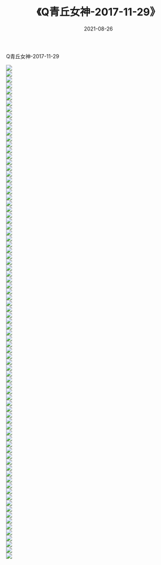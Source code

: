 ﻿---
layout: post
title:  《Q青丘女神-2017-11-29》
date:   2021-08-26
img: http://img.660000.xyz/Sharelink/网络美图/2021/Q青丘女神-2017-11-29/000.jpg
categories: [美女, 清纯, 唯美]
---

Q青丘女神-2017-11-29

  ![](http://img.660000.xyz/Sharelink/网络美图/2021/Q青丘女神-2017-11-29/001.jpg) <br> ![](http://img.660000.xyz/Sharelink/网络美图/2021/Q青丘女神-2017-11-29/002.jpg) <br> ![](http://img.660000.xyz/Sharelink/网络美图/2021/Q青丘女神-2017-11-29/003.jpg) <br> ![](http://img.660000.xyz/Sharelink/网络美图/2021/Q青丘女神-2017-11-29/004.jpg) <br> ![](http://img.660000.xyz/Sharelink/网络美图/2021/Q青丘女神-2017-11-29/005.jpg) <br> ![](http://img.660000.xyz/Sharelink/网络美图/2021/Q青丘女神-2017-11-29/006.jpg) <br> ![](http://img.660000.xyz/Sharelink/网络美图/2021/Q青丘女神-2017-11-29/007.jpg) <br> ![](http://img.660000.xyz/Sharelink/网络美图/2021/Q青丘女神-2017-11-29/008.jpg) <br> ![](http://img.660000.xyz/Sharelink/网络美图/2021/Q青丘女神-2017-11-29/009.jpg) <br> ![](http://img.660000.xyz/Sharelink/网络美图/2021/Q青丘女神-2017-11-29/010.jpg) <br> ![](http://img.660000.xyz/Sharelink/网络美图/2021/Q青丘女神-2017-11-29/011.jpg) <br> ![](http://img.660000.xyz/Sharelink/网络美图/2021/Q青丘女神-2017-11-29/012.jpg) <br> ![](http://img.660000.xyz/Sharelink/网络美图/2021/Q青丘女神-2017-11-29/013.jpg) <br> ![](http://img.660000.xyz/Sharelink/网络美图/2021/Q青丘女神-2017-11-29/014.jpg) <br> ![](http://img.660000.xyz/Sharelink/网络美图/2021/Q青丘女神-2017-11-29/015.jpg) <br> ![](http://img.660000.xyz/Sharelink/网络美图/2021/Q青丘女神-2017-11-29/016.jpg) <br> ![](http://img.660000.xyz/Sharelink/网络美图/2021/Q青丘女神-2017-11-29/017.jpg) <br> ![](http://img.660000.xyz/Sharelink/网络美图/2021/Q青丘女神-2017-11-29/018.jpg) <br> ![](http://img.660000.xyz/Sharelink/网络美图/2021/Q青丘女神-2017-11-29/019.jpg) <br> ![](http://img.660000.xyz/Sharelink/网络美图/2021/Q青丘女神-2017-11-29/020.jpg) <br> ![](http://img.660000.xyz/Sharelink/网络美图/2021/Q青丘女神-2017-11-29/021.jpg) <br> ![](http://img.660000.xyz/Sharelink/网络美图/2021/Q青丘女神-2017-11-29/022.jpg) <br> ![](http://img.660000.xyz/Sharelink/网络美图/2021/Q青丘女神-2017-11-29/023.jpg) <br> ![](http://img.660000.xyz/Sharelink/网络美图/2021/Q青丘女神-2017-11-29/024.jpg) <br> ![](http://img.660000.xyz/Sharelink/网络美图/2021/Q青丘女神-2017-11-29/025.jpg) <br> ![](http://img.660000.xyz/Sharelink/网络美图/2021/Q青丘女神-2017-11-29/026.jpg) <br> ![](http://img.660000.xyz/Sharelink/网络美图/2021/Q青丘女神-2017-11-29/027.jpg) <br> ![](http://img.660000.xyz/Sharelink/网络美图/2021/Q青丘女神-2017-11-29/028.jpg) <br> ![](http://img.660000.xyz/Sharelink/网络美图/2021/Q青丘女神-2017-11-29/029.jpg) <br> ![](http://img.660000.xyz/Sharelink/网络美图/2021/Q青丘女神-2017-11-29/030.jpg) <br> ![](http://img.660000.xyz/Sharelink/网络美图/2021/Q青丘女神-2017-11-29/031.jpg) <br> ![](http://img.660000.xyz/Sharelink/网络美图/2021/Q青丘女神-2017-11-29/032.jpg) <br> ![](http://img.660000.xyz/Sharelink/网络美图/2021/Q青丘女神-2017-11-29/033.jpg) <br> ![](http://img.660000.xyz/Sharelink/网络美图/2021/Q青丘女神-2017-11-29/034.jpg) <br> ![](http://img.660000.xyz/Sharelink/网络美图/2021/Q青丘女神-2017-11-29/035.jpg) <br> ![](http://img.660000.xyz/Sharelink/网络美图/2021/Q青丘女神-2017-11-29/036.jpg) <br> ![](http://img.660000.xyz/Sharelink/网络美图/2021/Q青丘女神-2017-11-29/037.jpg) <br> ![](http://img.660000.xyz/Sharelink/网络美图/2021/Q青丘女神-2017-11-29/038.jpg) <br> ![](http://img.660000.xyz/Sharelink/网络美图/2021/Q青丘女神-2017-11-29/039.jpg) <br> ![](http://img.660000.xyz/Sharelink/网络美图/2021/Q青丘女神-2017-11-29/040.jpg) <br> ![](http://img.660000.xyz/Sharelink/网络美图/2021/Q青丘女神-2017-11-29/041.jpg) <br> ![](http://img.660000.xyz/Sharelink/网络美图/2021/Q青丘女神-2017-11-29/042.jpg) <br> ![](http://img.660000.xyz/Sharelink/网络美图/2021/Q青丘女神-2017-11-29/043.jpg) <br> ![](http://img.660000.xyz/Sharelink/网络美图/2021/Q青丘女神-2017-11-29/044.jpg) <br> ![](http://img.660000.xyz/Sharelink/网络美图/2021/Q青丘女神-2017-11-29/045.jpg) <br> ![](http://img.660000.xyz/Sharelink/网络美图/2021/Q青丘女神-2017-11-29/046.jpg) <br> ![](http://img.660000.xyz/Sharelink/网络美图/2021/Q青丘女神-2017-11-29/047.jpg) <br> ![](http://img.660000.xyz/Sharelink/网络美图/2021/Q青丘女神-2017-11-29/048.jpg) <br> ![](http://img.660000.xyz/Sharelink/网络美图/2021/Q青丘女神-2017-11-29/049.jpg) <br> ![](http://img.660000.xyz/Sharelink/网络美图/2021/Q青丘女神-2017-11-29/050.jpg) <br> ![](http://img.660000.xyz/Sharelink/网络美图/2021/Q青丘女神-2017-11-29/051.jpg) <br> ![](http://img.660000.xyz/Sharelink/网络美图/2021/Q青丘女神-2017-11-29/052.jpg) <br> ![](http://img.660000.xyz/Sharelink/网络美图/2021/Q青丘女神-2017-11-29/053.jpg) <br> ![](http://img.660000.xyz/Sharelink/网络美图/2021/Q青丘女神-2017-11-29/054.jpg) <br> ![](http://img.660000.xyz/Sharelink/网络美图/2021/Q青丘女神-2017-11-29/055.jpg) <br> ![](http://img.660000.xyz/Sharelink/网络美图/2021/Q青丘女神-2017-11-29/056.jpg) <br> ![](http://img.660000.xyz/Sharelink/网络美图/2021/Q青丘女神-2017-11-29/057.jpg) <br> ![](http://img.660000.xyz/Sharelink/网络美图/2021/Q青丘女神-2017-11-29/058.jpg) <br> ![](http://img.660000.xyz/Sharelink/网络美图/2021/Q青丘女神-2017-11-29/059.jpg) <br> ![](http://img.660000.xyz/Sharelink/网络美图/2021/Q青丘女神-2017-11-29/060.jpg) <br> ![](http://img.660000.xyz/Sharelink/网络美图/2021/Q青丘女神-2017-11-29/061.jpg) <br> ![](http://img.660000.xyz/Sharelink/网络美图/2021/Q青丘女神-2017-11-29/062.jpg) <br> ![](http://img.660000.xyz/Sharelink/网络美图/2021/Q青丘女神-2017-11-29/063.jpg) <br> ![](http://img.660000.xyz/Sharelink/网络美图/2021/Q青丘女神-2017-11-29/064.jpg) <br> ![](http://img.660000.xyz/Sharelink/网络美图/2021/Q青丘女神-2017-11-29/065.jpg) <br> ![](http://img.660000.xyz/Sharelink/网络美图/2021/Q青丘女神-2017-11-29/066.jpg) <br> ![](http://img.660000.xyz/Sharelink/网络美图/2021/Q青丘女神-2017-11-29/067.jpg) <br> ![](http://img.660000.xyz/Sharelink/网络美图/2021/Q青丘女神-2017-11-29/068.jpg) <br> ![](http://img.660000.xyz/Sharelink/网络美图/2021/Q青丘女神-2017-11-29/069.jpg) <br> ![](http://img.660000.xyz/Sharelink/网络美图/2021/Q青丘女神-2017-11-29/070.jpg) <br> ![](http://img.660000.xyz/Sharelink/网络美图/2021/Q青丘女神-2017-11-29/071.jpg) <br> ![](http://img.660000.xyz/Sharelink/网络美图/2021/Q青丘女神-2017-11-29/072.jpg) <br> ![](http://img.660000.xyz/Sharelink/网络美图/2021/Q青丘女神-2017-11-29/073.jpg) <br> ![](http://img.660000.xyz/Sharelink/网络美图/2021/Q青丘女神-2017-11-29/074.jpg) <br> ![](http://img.660000.xyz/Sharelink/网络美图/2021/Q青丘女神-2017-11-29/075.jpg) <br> ![](http://img.660000.xyz/Sharelink/网络美图/2021/Q青丘女神-2017-11-29/076.jpg) <br> ![](http://img.660000.xyz/Sharelink/网络美图/2021/Q青丘女神-2017-11-29/077.jpg) <br> ![](http://img.660000.xyz/Sharelink/网络美图/2021/Q青丘女神-2017-11-29/078.jpg) <br> ![](http://img.660000.xyz/Sharelink/网络美图/2021/Q青丘女神-2017-11-29/079.jpg) <br> ![](http://img.660000.xyz/Sharelink/网络美图/2021/Q青丘女神-2017-11-29/080.jpg) <br> ![](http://img.660000.xyz/Sharelink/网络美图/2021/Q青丘女神-2017-11-29/081.jpg) <br> ![](http://img.660000.xyz/Sharelink/网络美图/2021/Q青丘女神-2017-11-29/082.jpg) <br> ![](http://img.660000.xyz/Sharelink/网络美图/2021/Q青丘女神-2017-11-29/083.jpg) <br> ![](http://img.660000.xyz/Sharelink/网络美图/2021/Q青丘女神-2017-11-29/084.jpg) <br>